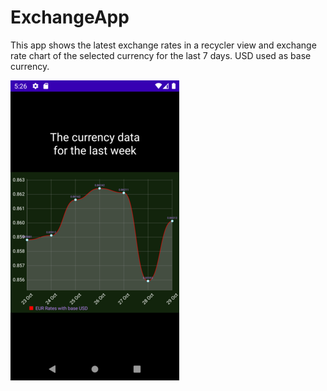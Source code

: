 # ExchangeApp
This app shows the latest exchange rates in a recycler view and exchange rate chart of the selected currency for the last 7 days. USD used as base currency.

![image](https://raw.githubusercontent.com/nes012/ExchangeApp/master/screenshot_1.png)
